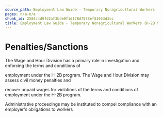 ```yaml
---
source_path: Employment Law Guide - Temporary Nonagricultural Workers (H-2B Visas).md
pages: n/a-n/a
chunk_id: 2584c4d9fd2af3bde9f1d178d7578ef83963d3bc
title: Employment Law Guide - Temporary Nonagricultural Workers (H-2B Visas)
---
```

# Penalties/Sanctions

The Wage and Hour Division has a primary role in investigation and enforcing the terms and conditions of

employment under the H-2B program. The Wage and Hour Division may assess civil money penalties and

recover unpaid wages for violations of the terms and conditions of employment under the H-2B program.

Administrative proceedings may be instituted to compel compliance with an employer's obligations to workers
